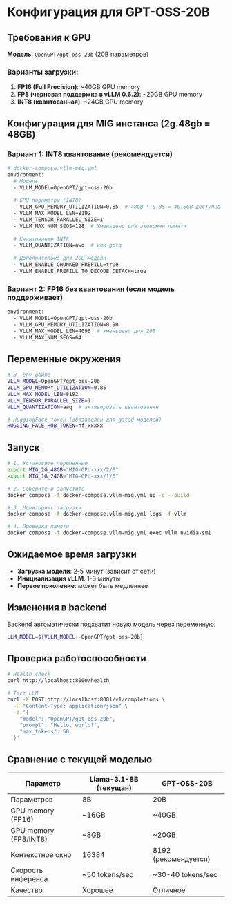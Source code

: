 # Конфигурация для GPT-OSS-20B

## Требования к GPU

**Модель**: `OpenGPT/gpt-oss-20b` (20B параметров)

### Варианты загрузки:

1. **FP16 (Full Precision)**: ~40GB GPU memory
2. **FP8 (черновая поддержка в vLLM 0.6.2)**: ~20GB GPU memory  
3. **INT8 (квантованная)**: ~24GB GPU memory

## Конфигурация для MIG инстанса (2g.48gb = 48GB)

### Вариант 1: INT8 квантование (рекомендуется)

```bash
# docker-compose.vllm-mig.yml
environment:
  # Модель
  - VLLM_MODEL=OpenGPT/gpt-oss-20b
  
  # GPU параметры (INT8)
  - VLLM_GPU_MEMORY_UTILIZATION=0.85  # 48GB * 0.85 = 40.8GB доступно
  - VLLM_MAX_MODEL_LEN=8192
  - VLLM_TENSOR_PARALLEL_SIZE=1
  - VLLM_MAX_NUM_SEQS=128  # Уменьшено для экономии памяти
  
  # Квантование INT8
  - VLLM_QUANTIZATION=awq  # или gptq
  
  # Дополнительно для 20B модели
  - VLLM_ENABLE_CHUNKED_PREFILL=true
  - VLLM_ENABLE_PREFILL_TO_DECODE_DETACH=true
```

### Вариант 2: FP16 без квантования (если модель поддерживает)

```bash
environment:
  - VLLM_MODEL=OpenGPT/gpt-oss-20b
  - VLLM_GPU_MEMORY_UTILIZATION=0.90
  - VLLM_MAX_MODEL_LEN=4096  # Уменьшено для 20B
  - VLLM_MAX_NUM_SEQS=64
```

## Переменные окружения

```bash
# В .env файле
VLLM_MODEL=OpenGPT/gpt-oss-20b
VLLM_GPU_MEMORY_UTILIZATION=0.85
VLLM_MAX_MODEL_LEN=8192
VLLM_TENSOR_PARALLEL_SIZE=1
VLLM_QUANTIZATION=awq  # активировать квантование

# HuggingFace токен (обязателен для gated моделей)
HUGGING_FACE_HUB_TOKEN=hf_xxxxx
```

## Запуск

```bash
# 1. Установите переменные
export MIG_2G_48GB="MIG-GPU-xxx/2/0"
export MIG_1G_24GB="MIG-GPU-xxx/1/0"

# 2. Соберите и запустите
docker compose -f docker-compose.vllm-mig.yml up -d --build

# 3. Мониторинг загрузки
docker compose -f docker-compose.vllm-mig.yml logs -f vllm

# 4. Проверка памяти
docker compose -f docker-compose.vllm-mig.yml exec vllm nvidia-smi
```

## Ожидаемое время загрузки

- **Загрузка модели**: 2-5 минут (зависит от сети)
- **Инициализация vLLM**: 1-3 минуты
- **Первое поколение**: может быть медленнее

## Изменения в backend

Backend автоматически подхватит новую модель через переменную:
```bash
LLM_MODEL=${VLLM_MODEL:-OpenGPT/gpt-oss-20b}
```

## Проверка работоспособности

```bash
# Health check
curl http://localhost:8000/health

# Тест LLM
curl -X POST http://localhost:8001/v1/completions \
  -H "Content-Type: application/json" \
  -d '{
    "model": "OpenGPT/gpt-oss-20b",
    "prompt": "Hello, world!",
    "max_tokens": 50
  }'
```

## Сравнение с текущей моделью

| Параметр | Llama-3.1-8B (текущая) | GPT-OSS-20B |
|----------|------------------------|-------------|
| Параметров | 8B | 20B |
| GPU memory (FP16) | ~16GB | ~40GB |
| GPU memory (FP8/INT8) | ~8GB | ~20GB |
| Контекстное окно | 16384 | 8192 (рекомендуется) |
| Скорость инференса | ~50 tokens/sec | ~30-40 tokens/sec |
| Качество | Хорошее | Отличное |

